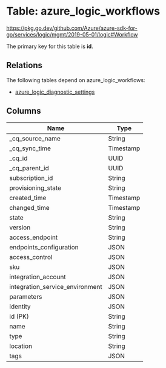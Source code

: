 # Table: azure_logic_workflows

https://pkg.go.dev/github.com/Azure/azure-sdk-for-go/services/logic/mgmt/2019-05-01/logic#Workflow

The primary key for this table is **id**.

## Relations

The following tables depend on azure_logic_workflows:
  - [azure_logic_diagnostic_settings](azure_logic_diagnostic_settings.md)

## Columns
| Name          | Type          |
| ------------- | ------------- |
|_cq_source_name|String|
|_cq_sync_time|Timestamp|
|_cq_id|UUID|
|_cq_parent_id|UUID|
|subscription_id|String|
|provisioning_state|String|
|created_time|Timestamp|
|changed_time|Timestamp|
|state|String|
|version|String|
|access_endpoint|String|
|endpoints_configuration|JSON|
|access_control|JSON|
|sku|JSON|
|integration_account|JSON|
|integration_service_environment|JSON|
|parameters|JSON|
|identity|JSON|
|id (PK)|String|
|name|String|
|type|String|
|location|String|
|tags|JSON|